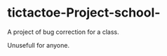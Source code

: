 tictactoe-Project-school-
=========================

A project of bug correction for a class.


Unusefull for anyone.
